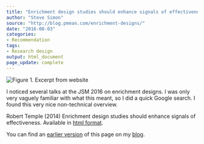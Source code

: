 ```yaml
---
title: "Enrichment design studies should enhance signals of effectiveness."
author: "Steve Simon"
source: "http://blog.pmean.com/enrichment-designs/"
date: "2016-08-03"
categories:
- Recommendation
tags:
- Research design
output: html_document
page_update: complete
---
```


![Figure 1. Excerpt from website](http://www.pmean.com/new-images/16/enrichment-designs01.png)

<div class="notes">

I noticed several talks at the JSM 2016 on enrichment designs. I was only very vaguely familiar with what this meant, so I did a quick Google search. I found this very nice non-technical overview.

Robert Temple (2014) Enrichment design studies should enhance signals of effectiveness. Available in [html format][temp1].

You can find an [earlier version][sim1] of this page on my [blog][sim2].

[sim1]: http://blog.pmean.com/enrichment-designs/
[sim2]: http://blog.pmean.com

[temp1]: http://www.fda.gov/Drugs/NewsEvents/ucm295054.htm

</div>
